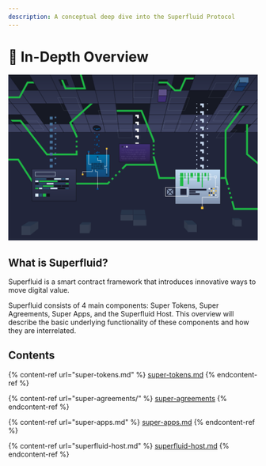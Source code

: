 ```yaml
---
description: A conceptual deep dive into the Superfluid Protocol
---
```


# 📄 In-Depth Overview

![Oh, you're approaching me?](<../../.gitbook/assets/image (67).png>)

## What is Superfluid?

Superfluid is a smart contract framework that introduces innovative ways to move digital value.&#x20;

Superfluid consists of 4 main components: Super Tokens, Super Agreements, Super Apps, and the Superfluid Host. This overview will describe the basic underlying functionality of these components and how they are interrelated.

## Contents

{% content-ref url="super-tokens.md" %}
[super-tokens.md](super-tokens.md)
{% endcontent-ref %}

{% content-ref url="super-agreements/" %}
[super-agreements](super-agreements/)
{% endcontent-ref %}

{% content-ref url="super-apps.md" %}
[super-apps.md](super-apps.md)
{% endcontent-ref %}

{% content-ref url="superfluid-host.md" %}
[superfluid-host.md](superfluid-host.md)
{% endcontent-ref %}

